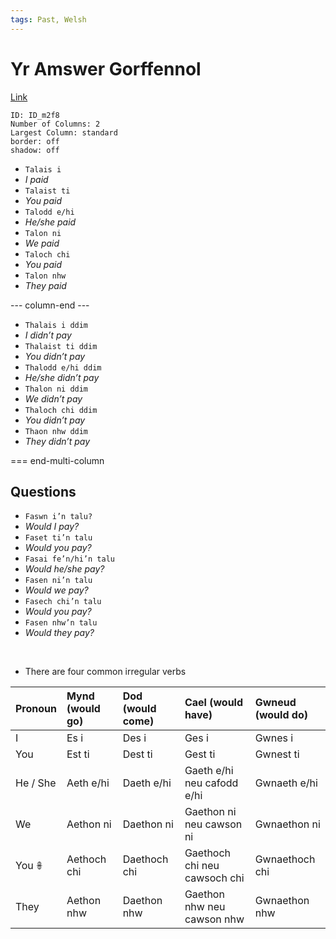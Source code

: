 ```yaml
---
tags: Past, Welsh
---
```

# Yr Amswer Gorffennol
[Link](http://www.dysgwyr.co.uk/Resources/Tenses#past)


```start-multi-column
ID: ID_m2f8
Number of Columns: 2
Largest Column: standard
border: off
shadow: off
```

-   `Talais i`
-   _I paid_
-   `Talaist ti`
-   _You paid_
-   `Talodd e/hi`
-   _He/she paid_
-   `Talon ni`
-   _We paid_
-   `Taloch chi`
-   _You paid_
-   `Talon nhw`
-   _They paid_

--- column-end ---

-   `Thalais i ddim`
-   _I didn’t pay_
-   `Thalaist ti ddim`
-   _You didn’t pay_
-   `Thalodd e/hi ddim`
-   _He/she didn’t pay_
-   `Thalon ni ddim`
-   _We didn’t pay_
-   `Thaloch chi ddim`
-   _You didn’t pay_
-   `Thaon nhw ddim`
-   _They didn’t pay_

=== end-multi-column


## Questions

-   `Faswn i’n talu?`
-   _Would I pay?_
-   `Faset ti’n talu`
-   _Would you pay?_
-   `Fasai fe’n/hi’n talu`
-   _Would he/she pay?_
-   `Fasen ni’n talu`
-   _Would we pay?_
-   `Fasech chi’n talu`
-   _Would you pay?_
-   `Fasen nhw’n talu`
-   _Would they pay?_

&emsp;

- There are four common irregular verbs

| Pronoun  | Mynd (would go) | Dod (would come) | Cael (would have)            | Gwneud (would do) |
|:-------- |:--------------- |:---------------- |:---------------------------- |:----------------- |
| I        | Es i            | Des i            | Ges i                        | Gwnes i           |
| You      | Est ti          | Dest ti          | Gest ti                      | Gwnest ti         |
| He / She | Aeth e/hi       | Daeth e/hi       | Gaeth e/hi neu cafodd e/hi   | Gwnaeth e/hi      |
| We       | Aethon ni       | Daethon ni       | Gaethon ni neu cawson ni     | Gwnaethon ni      |
| You 𖧚    | Aethoch chi     | Daethoch chi     | Gaethoch chi neu cawsoch chi | Gwnaethoch chi    |
| They     | Aethon nhw      | Daethon nhw      | Gaethon nhw neu cawson nhw   | Gwnaethon nhw     |


